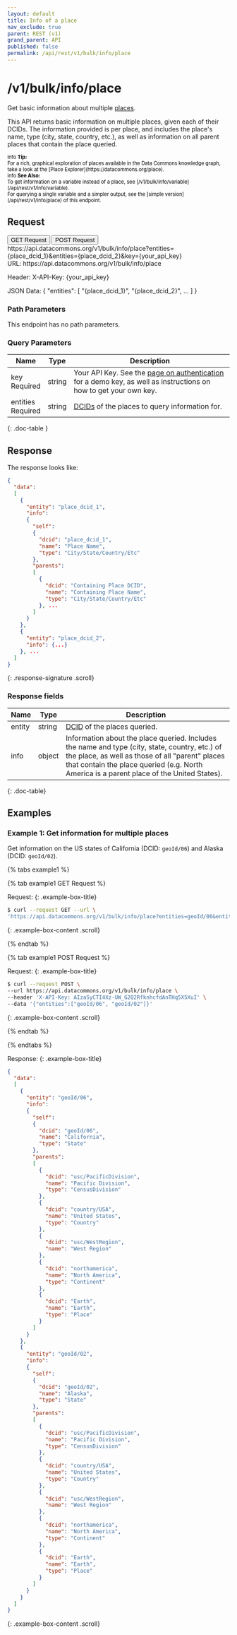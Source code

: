 ```yaml
---
layout: default
title: Info of a place
nav_exclude: true
parent: REST (v1)
grand_parent: API
published: false
permalink: /api/rest/v1/bulk/info/place
---
```




# /v1/bulk/info/place

Get basic information about multiple [places](/glossary.html#place).

This API returns basic information on multiple places, given each of their DCIDs. The information provided is per place, and includes the place's name, type (city, state, country, etc.), as well as information on all parent places that contain the place queried.

<div markdown="span" class="alert alert-info" role="alert" style="color:black; font-size: 0.8em">
   <span class="material-icons md-16">info </span><b>Tip:</b><br />
   For a rich, graphical exploration of places available in the Data Commons knowledge graph, take a look at the [Place Explorer](https://datacommons.org/place).
</div>

<div markdown="span" class="alert alert-warning" role="alert" style="color:black; font-size: 0.8em">
    <span class="material-icons md-16">info </span><b>See Also:</b><br />
    To get information on a variable instead of a place, see [/v1/bulk/info/variable](/api/rest/v1/info/variable).<br />
    For querying a single variable and a simpler output, see the [simple version](/api/rest/v1/info/place) of this endpoint.
</div>



## Request

<div class="api-tab">
  <button id="get-button" class="api-tablink" onclick="openTab(event, 'GET-request')">
    GET Request
  </button>
  <button id="post-button" class="api-tablink" onclick="openTab(event, 'POST-request')">
    POST Request
  </button>
</div>

<div id="GET-request" class="api-tabcontent api-signature"><div class="scroll">
https://api.datacommons.org/v1/bulk/info/place?entities={place_dcid_1}&entities={place_dcid_2}&key={your_api_key}
</div></div>


<div id="POST-request" class="api-tabcontent api-signature">
URL:
https://api.datacommons.org/v1/bulk/info/place

Header:
X-API-Key: {your_api_key}

JSON Data:
{
  "entities": [
    "{place_dcid_1}",
    "{place_dcid_2}",
    ...
  ]
}
</div>

<script src="/assets/js/syntax_highlighting.js"></script>
<script src="/assets/js/api-doc-tabs.js"></script>


### Path Parameters

This endpoint has no path parameters.

### Query Parameters

| Name                                               | Type | Description               |
| -------------------------------------------------- | ---- | ------------------------- |
| key <br /> <required-tag>Required</required-tag> | string | Your API Key. See the [page on authentication](/api/rest/v1/getting_started#authentication) for a demo key, as well as instructions on how to get your own key. |
| entities <br /> <required-tag>Required</required-tag> | string | [DCIDs](/glossary.html#dcid) of the places to query information for. |
{: .doc-table }

## Response

The response looks like:

```json
{
  "data":
  [
    {
      "entity": "place_dcid_1",
      "info":
      {
        "self":
        {
          "dcid": "place_dcid_1",
          "name": "Place Name",
          "type": "City/State/Country/Etc"
        },
        "parents":
        [
          {
            "dcid": "Containing Place DCID",
            "name": "Containing Place Name",
            "type": "City/State/Country/Etc"
          }, ...
        ]
      }
    },
    {
      "entity": "place_dcid_2",
      "info": {...}
    }, ...
  ]
}
```
{: .response-signature .scroll}

### Response fields

| Name     | Type   | Description                |
| -------- | ------ | -------------------------- |
| entity   | string | [DCID](/glossary.html#dcid) of the places queried. |
| info     | object | Information about the place queried. Includes the name and type (city, state, country, etc.) of the place, as well as those of all "parent" places that contain the place queried (e.g. North America is a parent place of the United States). |
{: .doc-table}

## Examples

### Example 1: Get information for multiple places

Get information on the US states of California (DCID: `geoId/06`) and Alaska (DCID: `geoId/02`).

<div>
{% tabs example1 %}

{% tab example1 GET Request %}

Request:
{: .example-box-title}

```bash
$ curl --request GET --url \
'https://api.datacommons.org/v1/bulk/info/place?entities=geoId/06&entities=geoId/06&key=AIzaSyCTI4Xz-UW_G2Q2RfknhcfdAnTHq5X5XuI'
```
{: .example-box-content .scroll}

{% endtab %}

{% tab example1 POST Request %}

Request:
{: .example-box-title}

```bash
$ curl --request POST \
--url https://api.datacommons.org/v1/bulk/info/place \
--header 'X-API-Key: AIzaSyCTI4Xz-UW_G2Q2RfknhcfdAnTHq5X5XuI' \
--data '{"entities":["geoId/06", "geoId/02"]}'
```
{: .example-box-content .scroll}

{% endtab %}

{% endtabs %}
</div>

Response:
{: .example-box-title}
```json
{
  "data":
  [
    {
      "entity": "geoId/06",
      "info":
      {
        "self":
        {
          "dcid": "geoId/06",
          "name": "California",
          "type": "State"
        },
        "parents":
        [
          {
            "dcid": "usc/PacificDivision",
            "name": "Pacific Division",
            "type": "CensusDivision"
          },
          {
            "dcid": "country/USA",
            "name": "United States",
            "type": "Country"
          },
          {
            "dcid": "usc/WestRegion",
            "name": "West Region"
          },
          {
            "dcid": "northamerica",
            "name": "North America",
            "type": "Continent"
          },
          {
            "dcid": "Earth",
            "name": "Earth",
            "type": "Place"
          }
        ]
      }
    },
    {
      "entity": "geoId/02",
      "info":
      {
        "self":
        {
          "dcid": "geoId/02",
          "name": "Alaska",
          "type": "State"
        },
        "parents":
        [
          {
            "dcid": "usc/PacificDivision",
            "name": "Pacific Division",
            "type": "CensusDivision"
          },
          {
            "dcid": "country/USA",
            "name": "United States",
            "type": "Country"
          },
          {
            "dcid": "usc/WestRegion",
            "name": "West Region"
          },
          {
            "dcid": "northamerica",
            "name": "North America",
            "type": "Continent"
          },
          {
            "dcid": "Earth",
            "name": "Earth",
            "type": "Place"
          }
        ]
      }
    }
  ]
}
```
{: .example-box-content .scroll}
